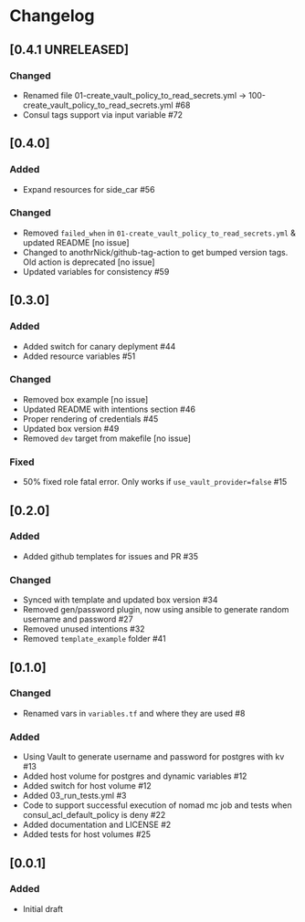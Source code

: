 # Changelog

## [0.4.1 UNRELEASED]

### Changed
- Renamed file 01-create_vault_policy_to_read_secrets.yml → 100-create_vault_policy_to_read_secrets.yml #68 
- Consul tags support via input variable #72

## [0.4.0]

### Added
- Expand resources for side_car #56

### Changed
- Removed `failed_when` in `01-create_vault_policy_to_read_secrets.yml` & updated README [no issue]
- Changed to anothrNick/github-tag-action to get bumped version tags. Old action is deprecated [no issue]
- Updated variables for consistency #59

## [0.3.0]

### Added
- Added switch for canary deplyment #44
- Added resource variables #51

### Changed
- Removed box example [no issue]
- Updated README with intentions section #46
- Proper rendering of credentials #45
- Updated box version #49
- Removed `dev` target from makefile [no issue]

### Fixed
- 50% fixed role fatal error. Only works if `use_vault_provider=false` #15

## [0.2.0]

### Added
- Added github templates for issues and PR #35

### Changed
- Synced with template and updated box version #34
- Removed gen/password plugin, now using ansible to generate random username and password #27
- Removed unused intentions #32
- Removed `template_example` folder #41

## [0.1.0]

### Changed
- Renamed vars in `variables.tf` and where they are used #8

### Added
- Using Vault to generate username and password for postgres with kv #13
- Added host volume for postgres and dynamic variables #12
- Added switch for host volume #12
- Added 03_run_tests.yml #3
- Code to support successful execution of nomad mc job and tests when consul_acl_default_policy is deny #22
- Added documentation and LICENSE #2
- Added tests for host volumes #25

## [0.0.1]

### Added
- Initial draft
